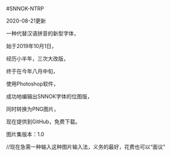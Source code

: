 #SNNOK-NTRP



2020-08-21更新

一种代替汉语拼音的新型字体，

始于2019年10月1日，

经历小半年，三次大改版，

终于在今年八月中旬，

使用Photoshop软件，

成功地编辑出SNNOK字体的位图版，

同时转换为PNG图片，

现在提供到GitHub，免费下载。

图片集版本：1.0

//现在急需一种输入这种图片输入法，义务的最好，花费也可以“面议”
